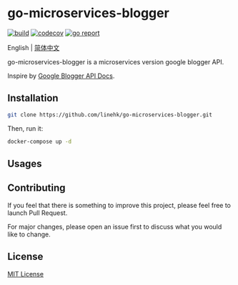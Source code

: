 # go-microservices-blogger

[![build](https://github.com/linehk/go-microservices-blogger/actions/workflows/build.yml/badge.svg "build")](https://github.com/linehk/go-microservices-blogger/actions)
[![codecov](https://codecov.io/gh/linehk/go-microservices-blogger/graph/badge.svg "codecov")](https://codecov.io/gh/linehk/go-microservices-blogger)
[![go report](https://goreportcard.com/badge/github.com/linehk/go-microservices-blogger "go report")](https://goreportcard.com/report/github.com/linehk/go-microservices-blogger)

English | [简体中文](./README-zh.md "简体中文")

go-microservices-blogger is a microservices version google blogger API.

Inspire by [Google Blogger API Docs](https://developers.google.com/blogger/docs/3.0/reference/ "Google Blogger API Docs").

## Installation

```bash
git clone https://github.com/linehk/go-microservices-blogger.git
```

Then, run it:

```bash
docker-compose up -d
```

## Usages

## Contributing

If you feel that there is something to improve this project, please feel free to launch Pull Request.

For major changes, please open an issue first to discuss what you would like to change.

## License

[MIT License](./LICENSE "MIT License")